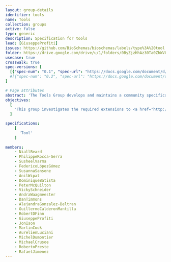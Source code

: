 ```yaml
---
layout: group-details
identifier: tools
name: Tools
collection: groups
active: false
type: generic
description: Specification for tools
lead: [GiuseppeProfiti]
issues: https://github.com/BioSchemas/bioschemas/labels/type%3A%20tool
folder: https://drive.google.com/drive/u/1/folders/0ByZjzHhAz30Ta0ZhWV8wb1p4TTA
usecase: true
crosswalk: true
spec-versions: [
  [{"spec-num": "0.1", "spec-url": "https://docs.google.com/document/d/1fQUPkjNnHfbx3dHtPeV_QXy_-DhUypoXliX1jE0AaYc"}]#,
  #[{"spec-num": "0.2", "spec-url": "https://docs.google.com/document/d/1fn-of4cxGJLYiw1G3-KepZsIE0Ptq4GSx-h3jPmvdvc"}]
]

# Page attributes
abstract: 'The Tools Group develops and maintains a community specification for describing life science tools.'
objectives:
  [
    'This group investigates the required extensions to <a href="http://schema.org">schema.org</a> to support such use case.'
  ]

specifications:
    [
      'Tool'
    ]
    
members:
    - NiallBeard
    - PhilippeRocca-Serra
    - SusheelVarma
    - FedericoLópezGómez
    - SusannaSansone
    - AnilWipat
    - DominiqueBatista
    - PeterMcQuilton
    - VickySchneider
    - AndraWaagmeester
    - DanTimmons
    - AlejandraGonzalez-Beltran
    - GuillermoCalderonMantilla
    - RobertDFinn
    - GiuseppeProfiti
    - JonIson
    - MartinCook
    - AurelienLuciani
    - MichelDumontier
    - MichaelCrusoe
    - RobertoPreste
    - RafaelJimenez
---
```

